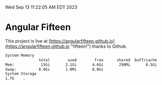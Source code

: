 Wed Sep 13 11:22:05 AM EDT 2023

# Angular Fifteen


This project is live at [https://angularfifteen.github.io](https://angularfifteen.github.io "fifteen!") thanks to Github.

```bash
System Memory
               total        used        free      shared  buff/cache   available
Mem:            15Gi       2.1Gi       4.6Gi       290Mi       8.5Gi        12Gi
Swap:          8.0Gi       1.0Mi       8.0Gi
System Storage
1.7G	.
```
